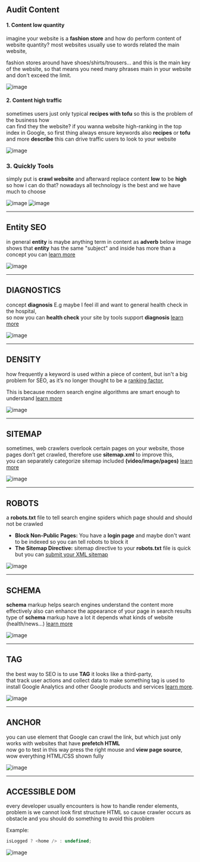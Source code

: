 ## Audit Content

#### 1. Content low quantity

imagine your website is a **fashion store** and how do perform content of website quantity? most websites usually use to words related the main website,

fashion stores around have shoes/shirts/trousers... and this is the main key of the website,
so that means you need many phrases main in your website and don't exceed the limit.

![image](https://github.com/synasapmob/documentation/assets/42969529/0f651701-aac4-4bde-838c-5ff826298006)

#### 2. Content high traffic

sometimes users just only typical **recipes with tofu** so this is the problem of the business how <br />
can find they the website? if you wanna website high-ranking in the top index in Google,
so first thing always ensure keywords also **recipes** or **tofu** and more **describe** this can drive traffic users to look to your website

![image](https://github.com/synasapmob/documentation/assets/42969529/8b723930-c067-4040-bfb3-73a58fc7374d)

### 3. Quickly Tools

simply put is **crawl website** and afterward replace content **low** to be **high**
so how i can do that? nowadays all technology is the best and we have much to choose

![image](https://github.com/synasapmob/documentation/assets/42969529/58479220-ed99-44f4-b2cd-129eb6af1ad6)
![image](https://github.com/synasapmob/documentation/assets/42969529/9674e5a4-6fe8-418d-b7ec-92e9a33cdab5)

<hr />

## Entity SEO

in general **entity** is maybe anything term in content as **adverb** below image shows that **entity** has the same "subject" and inside has more than a concept you can [learn more](https://www.infront.com/blog/the-ultimate-guide-to-entity-seo-an-introduction-to-entity-based-seo)

![image](https://github.com/synasapmob/documentation/assets/42969529/57e100f3-fb54-4170-8ac4-c4dd1a35bb9b)

<hr  />

## DIAGNOSTICS

concept **diagnosis** E.g maybe I feel ill and want to general health check in the hospital, <br />
so now you can **health check** your site by tools support **diagnosis** [learn more](https://aicontentfy.com/en/blog/understanding-seo-diagnostics-for-optimal-website-performance)

![image](https://github.com/synasapmob/documentation/assets/42969529/78ce81ec-3fc8-43ab-800d-fd50b590841b)

<hr  />

## DENSITY

how frequently a keyword is used within a piece of content, but isn't a big problem for SEO,
as it’s no longer thought to be a [ranking factor](https://ahrefs.com/blog/google-ranking-factors/),

This is because modern search engine algorithms are smart enough to understand [learn more](https://blog.hubspot.com/marketing/keyword-density)

![image](https://github.com/synasapmob/documentation/assets/42969529/86885b57-cadb-4f6c-93e2-aa9f82f6c8e6)

<hr  />

## SITEMAP

sometimes, web crawlers overlook certain pages on your website,
those pages don’t get crawled, therefore use **sitemap.xml** to improve this, <br />
you can separately categorize sitemap included **(video/image/pages)** [learn more](https://developers.google.com/search/docs/crawling-indexing/sitemaps/overview)

![image](https://github.com/synasapmob/documentation/assets/42969529/8a883aae-0dbe-436a-bef9-ae86a77a8fef)

<hr />

## ROBOTS

a **robots.txt** file to tell search engine spiders which page should and should not be crawled

- **Block Non-Public Pages:** You have a **login page** and maybe don't want to be indexed so you can tell robots to block it
- **The Sitemap Directive:** sitemap directive to your **robots.txt** file is quick but you can [submit your XML sitemap](https://search.google.com/search-console/about)

![image](https://github.com/synasapmob/documentation/assets/42969529/e4933131-dc47-4148-a9e5-0a5910feb513)

<hr />

## SCHEMA

**schema** markup helps search engines understand the content more effectively
also can enhance the appearance of your page in search results
type of **schema** markup have a lot it depends what kinds of website (health/news...) [learn more](https://schema.org/docs/schemas.html)

![image](https://github.com/synasapmob/documentation/assets/42969529/76a698e5-5610-4ea1-b23f-37817c414079)

<hr />

## TAG

the best way to SEO is to use **TAG** it looks like a third-party, <br />
that track user actions and collect data to make something
tag is used to install Google Analytics and other Google products and services [learn more](https://www.semrush.com/blog/google-tag-manager/).

![image](https://github.com/synasapmob/documentation/assets/42969529/e641af5d-4ca6-41ae-b08e-9f72a475855a)

<hr />

## ANCHOR

you can use <a> element that Google can crawl the link, but which just only works with websites that have **prefetch HTML** <br />
now go to test in this way press the right mouse and **view page source**, wow everything HTML/CSS shown fully

![image](https://github.com/synasapmob/documentation/assets/42969529/07ffa0a8-4b79-4f80-8265-957da0e3d00e)

<hr />

## ACCESSIBLE DOM

every developer usually encounters is how to handle render elements, <br />
problem is we cannot look first structure HTML so cause crawler occurs as obstacle
and you should do something to avoid this problem

Example:

```js
isLogged ? <home /> : undefined;
```

![image](https://github.com/synasapmob/documentation/assets/42969529/c8f01b59-e253-468d-a54a-e2dbff3e3f2c)
